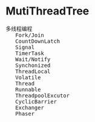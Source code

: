 # MutiThreadTree
<pre>
多线程编程
   Fork/Join
   CountDownLatch
   Signal
   TimerTask
   Wait/Notify
   Synchonized
   ThreadLocal
   Volatile
   Thread
   Runnable
   ThreadpoolExcutor
   CyclicBarrier
   Exchanger
   Phaser
</pre>   
